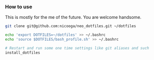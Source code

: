 ### How to use

This is mostly for the me of the future.
You are welcome handsome.

~~~sh
git clone git@github.com:nicooga/neo_dotfiles.git ~/dotfiles

echo 'export DOTFILES=~/dotfiles' >> ~/.bashrc
echo 'source $DOTFILES/bash_profile.sh' >> ~/.bashrc

# Restart and run some one time settings like git aliases and such
install_dotfiles
~~~

